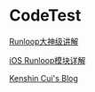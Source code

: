 # CodeTest

[Runloop大神级讲解](https://blog.ibireme.com/2015/05/18/runloop/)

[iOS Runloop模块详解](https://juejin.im/entry/599c13bc6fb9a0248926a77d)

[Kenshin Cui's Blog](https://www.cnblogs.com/kenshincui/p/6823841.html)

